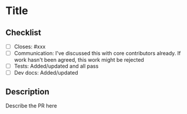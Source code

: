 # Title

## Checklist
- [ ] Closes: #xxx
- [ ] Communication: I've discussed this with core contributors already. If work hasn't been agreed, this work might be rejected 
- [ ] Tests: Added/updated and all pass
- [ ] Dev docs: Added/updated

## Description
Describe the PR here
